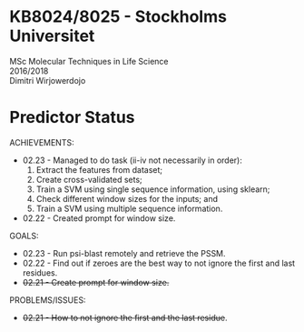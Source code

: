 # KB8024/8025 - Stockholms Universitet
MSc Molecular Techniques in Life Science <br>
2016/2018 <br>
Dimitri Wirjowerdojo<br>

# Predictor Status
ACHIEVEMENTS:
* 02.23 - Managed to do task (ii-iv not necessarily in order):
  1. Extract the features from dataset;
  2. Create cross-validated sets;
  3. Train a SVM using single sequence information, using sklearn;
  4. Check different window sizes for the inputs; and
  6. Train a SVM using multiple sequence information.
* 02.22 - Created prompt for window size.

GOALS:
* 02.23 - Run psi-blast remotely and retrieve the PSSM.
* 02.22 - Find out if zeroes are the best way to not ignore the first and last residues. <br>
* ~~02.21 - Create prompt for window size.~~ <br>

PROBLEMS/ISSUES:
* ~~02.21 - How to not ignore the first and the last residue~~.
